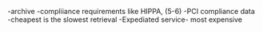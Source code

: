 -archive
-compliiance requirements like HIPPA, (5-6)
-PCI compliance data
-cheapest is the slowest retrieval
-Expediated service- most expensive 
